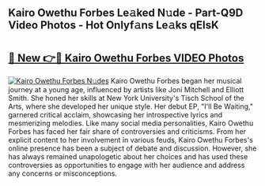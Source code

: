 ## Kairo Owethu Forbes Le𝚊ked N𝚞de - Part-Q9D Video Photos - Hot Onlyf𝚊ns Le𝚊ks qEIsK

# <h2><a href="http://ac12635.deff.icu/?id=Kairo+Owethu+Forbes">🔗 New 👉🔴 Kairo Owethu Forbes VIDEO Photos</a></h2>

[![Kairo Owethu Forbes N𝚞des](https://i.imgur.com/rIISA9y.gif)](http://ac12635.deff.icu/?id=Kairo+Owethu+Forbes)
Kairo Owethu Forbes began her musical journey at a young age, influenced by artists like Joni Mitchell and Elliott Smith. She honed her skills at New York University's Tisch School of the Arts, where she developed her unique style. Her debut EP, "I'll Be Waiting," garnered critical acclaim, showcasing her introspective lyrics and mesmerizing melodies. Like many social media personalities, Kairo Owethu Forbes has faced her fair share of controversies and criticisms. From her explicit content to her involvement in various feuds, Kairo Owethu Forbes's online presence has been a subject of debate and discussion. However, she has always remained unapologetic about her choices and has used these controversies as opportunities to engage with her audience and address any concerns or misconceptions.
